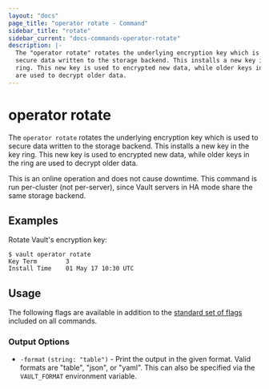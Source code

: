 ```yaml
---
layout: "docs"
page_title: "operator rotate - Command"
sidebar_title: "rotate"
sidebar_current: "docs-commands-operator-rotate"
description: |-
  The "operator rotate" rotates the underlying encryption key which is used to
  secure data written to the storage backend. This installs a new key in the key
  ring. This new key is used to encrypted new data, while older keys in the ring
  are used to decrypt older data.
---
```


# operator rotate

The `operator rotate` rotates the underlying encryption key which is used to
secure data written to the storage backend. This installs a new key in the key
ring. This new key is used to encrypted new data, while older keys in the ring
are used to decrypt older data.

This is an online operation and does not cause downtime. This command is run
per-cluster (not per-server), since Vault servers in HA mode share the same
storage backend.

## Examples

Rotate Vault's encryption key:

```text
$ vault operator rotate
Key Term        3
Install Time    01 May 17 10:30 UTC
```

## Usage

The following flags are available in addition to the [standard set of
flags](/docs/commands/index.html) included on all commands.

### Output Options

- `-format` `(string: "table")` - Print the output in the given format. Valid
  formats are "table", "json", or "yaml". This can also be specified via the
  `VAULT_FORMAT` environment variable.
